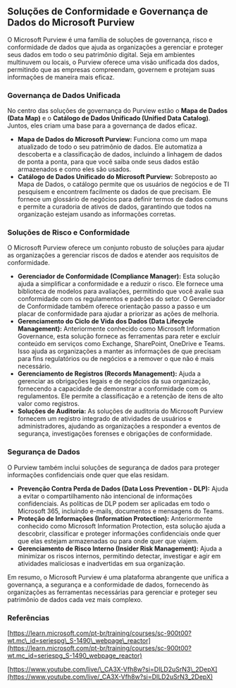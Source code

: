 ## **Soluções de Conformidade e Governança de Dados do Microsoft Purview**

O Microsoft Purview é uma família de soluções de governança, risco e conformidade de dados que ajuda as organizações a gerenciar e proteger seus dados em todo o seu patrimônio digital. Seja em ambientes multinuvem ou locais, o Purview oferece uma visão unificada dos dados, permitindo que as empresas compreendam, governem e protejam suas informações de maneira mais eficaz.

### **Governança de Dados Unificada**

No centro das soluções de governança do Purview estão o **Mapa de Dados (Data Map)** e o **Catálogo de Dados Unificado (Unified Data Catalog)**. Juntos, eles criam uma base para a governança de dados eficaz.

* **Mapa de Dados do Microsoft Purview:** Funciona como um mapa atualizado de todo o seu patrimônio de dados. Ele automatiza a descoberta e a classificação de dados, incluindo a linhagem de dados de ponta a ponta, para que você saiba onde seus dados estão armazenados e como eles são usados.  
* **Catálogo de Dados Unificado do Microsoft Purview:** Sobreposto ao Mapa de Dados, o catálogo permite que os usuários de negócios e de TI pesquisem e encontrem facilmente os dados de que precisam. Ele fornece um glossário de negócios para definir termos de dados comuns e permite a curadoria de ativos de dados, garantindo que todos na organização estejam usando as informações corretas.

### **Soluções de Risco e Conformidade**

O Microsoft Purview oferece um conjunto robusto de soluções para ajudar as organizações a gerenciar riscos de dados e atender aos requisitos de conformidade.

* **Gerenciador de Conformidade (Compliance Manager):** Esta solução ajuda a simplificar a conformidade e a reduzir o risco. Ele fornece uma biblioteca de modelos para avaliações, permitindo que você avalie sua conformidade com os regulamentos e padrões do setor. O Gerenciador de Conformidade também oferece orientação passo a passo e um placar de conformidade para ajudar a priorizar as ações de melhoria.  
* **Gerenciamento do Ciclo de Vida dos Dados (Data Lifecycle Management):** Anteriormente conhecido como Microsoft Information Governance, esta solução fornece as ferramentas para reter e excluir conteúdo em serviços como Exchange, SharePoint, OneDrive e Teams. Isso ajuda as organizações a manter as informações de que precisam para fins regulatórios ou de negócios e a remover o que não é mais necessário.  
* **Gerenciamento de Registros (Records Management):** Ajuda a gerenciar as obrigações legais e de negócios da sua organização, fornecendo a capacidade de demonstrar a conformidade com os regulamentos. Ele permite a classificação e a retenção de itens de alto valor como registros.  
* **Soluções de Auditoria:** As soluções de auditoria do Microsoft Purview fornecem um registro integrado de atividades de usuários e administradores, ajudando as organizações a responder a eventos de segurança, investigações forenses e obrigações de conformidade.

### **Segurança de Dados**

O Purview também inclui soluções de segurança de dados para proteger informações confidenciais onde quer que elas residam.

* **Prevenção Contra Perda de Dados (Data Loss Prevention \- DLP):** Ajuda a evitar o compartilhamento não intencional de informações confidenciais. As políticas de DLP podem ser aplicadas em todo o Microsoft 365, incluindo e-mails, documentos e mensagens do Teams.  
* **Proteção de Informações (Information Protection):** Anteriormente conhecido como Microsoft Information Protection, esta solução ajuda a descobrir, classificar e proteger informações confidenciais onde quer que elas estejam armazenadas ou para onde quer que viajem.  
* **Gerenciamento de Risco Interno (Insider Risk Management):** Ajuda a minimizar os riscos internos, permitindo detectar, investigar e agir em atividades maliciosas e inadvertidas em sua organização.

Em resumo, o Microsoft Purview é uma plataforma abrangente que unifica a governança, a segurança e a conformidade de dados, fornecendo às organizações as ferramentas necessárias para gerenciar e proteger seu patrimônio de dados cada vez mais complexo.

### **Referências**

[https://learn.microsoft.com/pt-br/training/courses/sc-900t00?wt.mc\_id=seriespg\_S-1490\_webpage\_reactor](https://learn.microsoft.com/pt-br/training/courses/sc-900t00?wt.mc_id=seriespg_S-1490_webpage_reactor)

[https://www.youtube.com/live/\_CA3X-Vfh8w?si=DILD2uSrN3\_2DepX](https://www.youtube.com/live/_CA3X-Vfh8w?si=DILD2uSrN3_2DepX) 